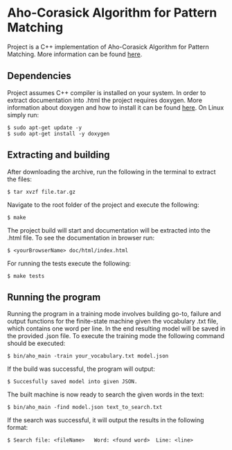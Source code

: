 ﻿# Aho-Corasick Algorithm for Pattern Matching

Project is a  C++ implementation of Aho-Corasick Algorithm for Pattern Matching. More information can be found [here](https://www.researchgate.net/publication/220423622_Efficient_string_matching_An_aid_to_bibliographic_search).

## Dependencies 

Project assumes C++ compiler is installed on your system. In order to extract documentation into .html the project requires doxygen. More information about doxygen and how to install it can be found [here](http://www.doxygen.nl/index.html). On Linux simply run:
```console
$ sudo apt-get update -y
$ sudo apt-get install -y doxygen
``` 


## Extracting and building

After downloading the archive, run the following in the terminal to extract the files: 
```console
$ tar xvzf file.tar.gz
```
Navigate to the root folder of the project and execute the following: 
```console
$ make
```
The project build will start and documentation will be extracted into the .html file. To see the documentation in browser run: 
```console
$ <yourBrowserName> doc/html/index.html
```
For running the tests execute the following: 
```console
$ make tests
```

## Running the program


Running the program in a training mode involves building go-to, failure and output functions for the finite-state machine given the vocabulary .txt file, which contains one word per line. In the end resulting model will be saved in the provided .json file. To execute the training mode the following command should be executed: 
```console
$ bin/aho_main -train your_vocabulary.txt model.json
```
If the build was successful, the program will output: 
```console
$ Succesfully saved model into given JSON.
```
The built machine is now ready to search the given words in the text:
```console
$ bin/aho_main -find model.json text_to_search.txt
```
If the search was successful, it will output the results in the following format: 
```console
$ Search file: <fileName>	Word: <found word>	Line: <line>
```

